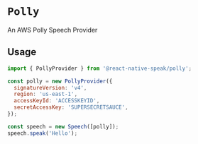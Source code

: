 # `Polly`

An AWS Polly Speech Provider

## Usage

```javascript
import { PollyProvider } from '@react-native-speak/polly';

const polly = new PollyProvider({
  signatureVersion: 'v4',
  region: 'us-east-1',
  accessKeyId: 'ACCESSKEYID',
  secretAccessKey: 'SUPERSECRETSAUCE',
});

const speech = new Speech([polly]);
speech.speak('Hello');
```
